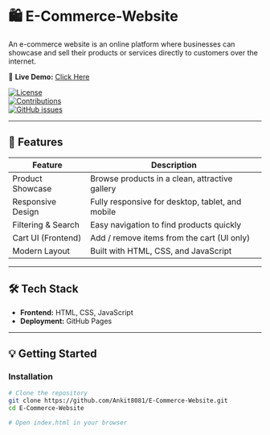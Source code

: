# 🛍️ E-Commerce-Website

An e-commerce website is an online platform where businesses can showcase and sell their products or services directly to customers over the internet.  

🔗 **Live Demo:** [Click Here](https://ankit8081.github.io/E-Commerce-Website/)

[![License](https://img.shields.io/badge/license-MIT-green.svg)](LICENSE)  
[![Contributions](https://img.shields.io/badge/contributions-welcome-brightgreen.svg)]()  
[![GitHub issues](https://img.shields.io/github/issues/Ankit8081/E-Commerce-Website)](https://github.com/Ankit8081/E-Commerce-Website/issues)

---

## 🚀 Features

| Feature | Description |
|--------|-------------|
| Product Showcase | Browse products in a clean, attractive gallery |
| Responsive Design | Fully responsive for desktop, tablet, and mobile |
| Filtering & Search | Easy navigation to find products quickly |
| Cart UI (Frontend) | Add / remove items from the cart (UI only) |
| Modern Layout | Built with HTML, CSS, and JavaScript |

---

## 🛠️ Tech Stack

- **Frontend:** HTML, CSS, JavaScript  
- **Deployment:** GitHub Pages  

---

## 💡 Getting Started

### Installation

```bash
# Clone the repository
git clone https://github.com/Ankit8081/E-Commerce-Website.git
cd E-Commerce-Website

# Open index.html in your browser

